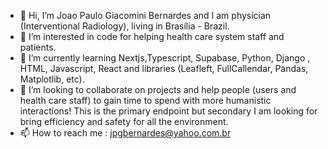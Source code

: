 - 👋 Hi, I’m Joao Paulo Giacomini Bernardes and I am physician (Interventional Radiology), living in Brasília - Brazil.
- 👀 I’m interested in code for helping health care system staff and patients.
- 🌱 I’m currently learning Nextjs,Typescript, Supabase, Python, Django , HTML, Javascript, React and libraries (Leafleft, FullCallendar, Pandas, Matplotlib, etc).
- 💞️ I’m looking to collaborate on projects and help people (users and health care staff) to gain time to spend with more humanistic interactions! This is the primary endpoint but secondary I am looking for bring efficiency and safety for all the environment.
- 📫 How to reach me : jpgbernardes@yahoo.com.br
